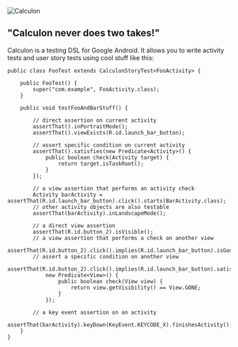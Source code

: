 ![Calculon](https://raw.github.com/mttkay/calculon/master/assets/calculon.png)

## "Calculon never does two takes!"

Calculon is a testing DSL for Google Android. It allows you to write activity tests and user story tests using cool stuff like this:

    public class FooTest extends CalculonStoryTest<FooActivity> {

        public FooTest() {
            super("com.example", FooActivity.class);
        }

        public void testFooAndBarStuff() {

            // direct assertion on current activity
            assertThat().inPortraitMode();
            assertThat().viewExists(R.id.launch_bar_button);

            // assert specific condition on current activity
            assertThat().satisfies(new Predicate<Activity>() {
                public boolean check(Activity target) {
                    return target.isTaskRoot();
                }
            });

            // a view assertion that performs an activity check
            Activity barActivity = assertThat(R.id.launch_bar_button).click().starts(BarActivity.class);
            // other activity objects are also testable
            assertThat(barActivity).inLandscapeMode();

            // a direct view assertion
            assertThat(R.id.button_2).isVisible();
            // a view assertion that performs a check on another view
            assertThat(R.id.button_2).click().implies(R.id.launch_bar_button).isGone();
            // assert a specific condition on another view
            assertThat(R.id.button_2).click().implies(R.id.launch_bar_button).satisfies(
                new Predicate<View>() {
                    public boolean check(View view) {
                        return view.getVisibility() == View.GONE;
                    }
                });

            // a key event assertion on an activity
            assertThat(barActivity).keyDown(KeyEvent.KEYCODE_X).finishesActivity();
        }
    }

